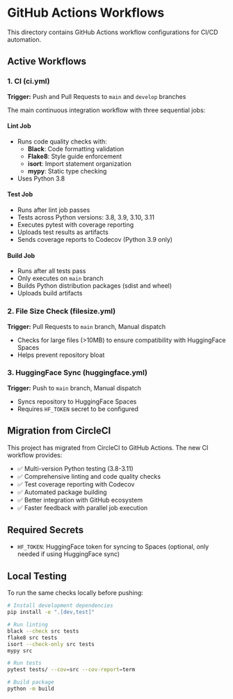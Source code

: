 # GitHub Actions Workflows

This directory contains GitHub Actions workflow configurations for CI/CD automation.

## Active Workflows

### 1. CI (ci.yml)
**Trigger:** Push and Pull Requests to `main` and `develop` branches

The main continuous integration workflow with three sequential jobs:

#### Lint Job
- Runs code quality checks with:
  - **Black**: Code formatting validation
  - **Flake8**: Style guide enforcement
  - **isort**: Import statement organization
  - **mypy**: Static type checking
- Uses Python 3.8

#### Test Job
- Runs after lint job passes
- Tests across Python versions: 3.8, 3.9, 3.10, 3.11
- Executes pytest with coverage reporting
- Uploads test results as artifacts
- Sends coverage reports to Codecov (Python 3.9 only)

#### Build Job
- Runs after all tests pass
- Only executes on `main` branch
- Builds Python distribution packages (sdist and wheel)
- Uploads build artifacts

### 2. File Size Check (filesize.yml)
**Trigger:** Pull Requests to `main` branch, Manual dispatch

- Checks for large files (>10MB) to ensure compatibility with HuggingFace Spaces
- Helps prevent repository bloat

### 3. HuggingFace Sync (huggingface.yml)
**Trigger:** Push to `main` branch, Manual dispatch

- Syncs repository to HuggingFace Spaces
- Requires `HF_TOKEN` secret to be configured

## Migration from CircleCI

This project has migrated from CircleCI to GitHub Actions. The new CI workflow provides:

- ✅ Multi-version Python testing (3.8-3.11)
- ✅ Comprehensive linting and code quality checks
- ✅ Test coverage reporting with Codecov
- ✅ Automated package building
- ✅ Better integration with GitHub ecosystem
- ✅ Faster feedback with parallel job execution

## Required Secrets

- `HF_TOKEN`: HuggingFace token for syncing to Spaces (optional, only needed if using HuggingFace sync)

## Local Testing

To run the same checks locally before pushing:

```bash
# Install development dependencies
pip install -e ".[dev,test]"

# Run linting
black --check src tests
flake8 src tests
isort --check-only src tests
mypy src

# Run tests
pytest tests/ --cov=src --cov-report=term

# Build package
python -m build
```